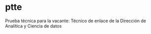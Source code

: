 # ptte
Prueba técnica para la vacante: Técnico de enlace de la Dirección de Analítica y Ciencia de datos
